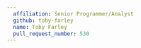 ```yaml
---
  affiliation: Senior Programmer/Analyst
  github: toby-farley
  name: Toby Farley
  pull_request_number: 530
---
```

